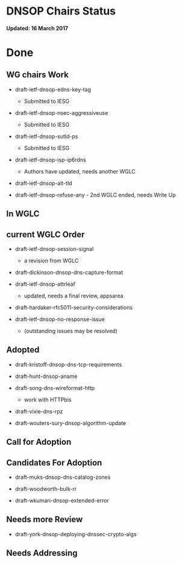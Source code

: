 # DNSOP Chairs Status
#### Updated: 16 March 2017

# Done 

## WG chairs Work

* draft-ietf-dnsop-edns-key-tag
    - Submitted to IESG

* draft-ietf-dnsop-nsec-aggressiveuse
    - Submitted to IESG

* draft-ietf-dnsop-sutld-ps
    - Submitted to IESG
      
* draft-ietf-dnsop-isp-ip6rdns
    - Authors have updated, needs another WGLC

* draft-ietf-dnsop-alt-tld

    
* draft-ietf-dnsop-refuse-any
      - 2nd WGLC ended, needs Write Up

## In WGLC


## current WGLC Order

* draft-ietf-dnsop-session-signal
    - a revision from WGLC

* draft-dickinson-dnsop-dns-capture-format

* draft-ietf-dnsop-attrleaf
    - updated, needs a final review, appsarea
    
* draft-hardaker-rfc5011-security-considerations

* draft-ietf-dnsop-no-response-issue
    - (outstanding issues may be resolved)

## Adopted

* draft-kristoff-dnsop-dns-tcp-requirements

* draft-hunt-dnsop-aname

* draft-song-dns-wireformat-http
    - work with HTTPbis

* draft-vixie-dns-rpz

* draft-wouters-sury-dnsop-algorithm-update

## Call for Adoption

## Candidates For Adoption

* draft-muks-dnsop-dns-catalog-zones

* draft-woodworth-bulk-rr

* draft-wkumari-dnsop-extended-error

## Needs more Review

* draft-york-dnsop-deploying-dnssec-crypto-algs

## Needs Addressing



